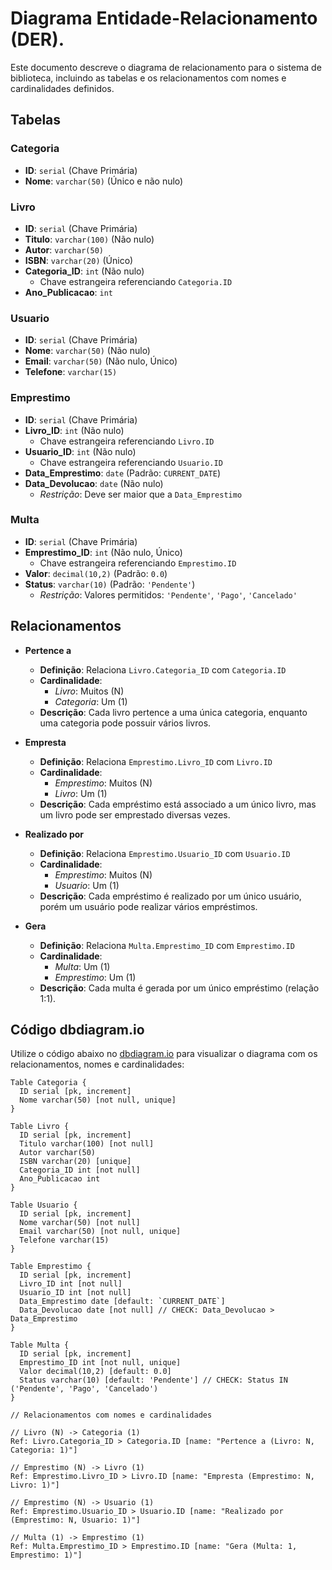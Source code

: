 # Diagrama Entidade-Relacionamento (DER).

Este documento descreve o diagrama de relacionamento para o sistema de biblioteca, incluindo as tabelas e os relacionamentos com nomes e cardinalidades definidos.

## Tabelas

### Categoria
- **ID**: `serial` (Chave Primária)
- **Nome**: `varchar(50)` (Único e não nulo)

### Livro
- **ID**: `serial` (Chave Primária)
- **Titulo**: `varchar(100)` (Não nulo)
- **Autor**: `varchar(50)`
- **ISBN**: `varchar(20)` (Único)
- **Categoria_ID**: `int` (Não nulo)  
  - Chave estrangeira referenciando `Categoria.ID`
- **Ano_Publicacao**: `int`

### Usuario
- **ID**: `serial` (Chave Primária)
- **Nome**: `varchar(50)` (Não nulo)
- **Email**: `varchar(50)` (Não nulo, Único)
- **Telefone**: `varchar(15)`

### Emprestimo
- **ID**: `serial` (Chave Primária)
- **Livro_ID**: `int` (Não nulo)  
  - Chave estrangeira referenciando `Livro.ID`
- **Usuario_ID**: `int` (Não nulo)  
  - Chave estrangeira referenciando `Usuario.ID`
- **Data_Emprestimo**: `date` (Padrão: `CURRENT_DATE`)
- **Data_Devolucao**: `date` (Não nulo)  
  - *Restrição*: Deve ser maior que a `Data_Emprestimo`

### Multa
- **ID**: `serial` (Chave Primária)
- **Emprestimo_ID**: `int` (Não nulo, Único)  
  - Chave estrangeira referenciando `Emprestimo.ID`
- **Valor**: `decimal(10,2)` (Padrão: `0.0`)
- **Status**: `varchar(10)` (Padrão: `'Pendente'`)  
  - *Restrição*: Valores permitidos: `'Pendente'`, `'Pago'`, `'Cancelado'`

## Relacionamentos

- **Pertence a**  
  - **Definição**: Relaciona `Livro.Categoria_ID` com `Categoria.ID`
  - **Cardinalidade**:  
    - *Livro*: Muitos (N)  
    - *Categoria*: Um (1)  
  - **Descrição**: Cada livro pertence a uma única categoria, enquanto uma categoria pode possuir vários livros.

- **Empresta**  
  - **Definição**: Relaciona `Emprestimo.Livro_ID` com `Livro.ID`
  - **Cardinalidade**:  
    - *Emprestimo*: Muitos (N)  
    - *Livro*: Um (1)  
  - **Descrição**: Cada empréstimo está associado a um único livro, mas um livro pode ser emprestado diversas vezes.

- **Realizado por**  
  - **Definição**: Relaciona `Emprestimo.Usuario_ID` com `Usuario.ID`
  - **Cardinalidade**:  
    - *Emprestimo*: Muitos (N)  
    - *Usuario*: Um (1)  
  - **Descrição**: Cada empréstimo é realizado por um único usuário, porém um usuário pode realizar vários empréstimos.

- **Gera**  
  - **Definição**: Relaciona `Multa.Emprestimo_ID` com `Emprestimo.ID`
  - **Cardinalidade**:  
    - *Multa*: Um (1)  
    - *Emprestimo*: Um (1)  
  - **Descrição**: Cada multa é gerada por um único empréstimo (relação 1:1).

## Código dbdiagram.io

Utilize o código abaixo no [dbdiagram.io](https://dbdiagram.io/) para visualizar o diagrama com os relacionamentos, nomes e cardinalidades:

```dbml
Table Categoria {
  ID serial [pk, increment]
  Nome varchar(50) [not null, unique]
}

Table Livro {
  ID serial [pk, increment]
  Titulo varchar(100) [not null]
  Autor varchar(50)
  ISBN varchar(20) [unique]
  Categoria_ID int [not null]
  Ano_Publicacao int
}

Table Usuario {
  ID serial [pk, increment]
  Nome varchar(50) [not null]
  Email varchar(50) [not null, unique]
  Telefone varchar(15)
}

Table Emprestimo {
  ID serial [pk, increment]
  Livro_ID int [not null]
  Usuario_ID int [not null]
  Data_Emprestimo date [default: `CURRENT_DATE`]
  Data_Devolucao date [not null] // CHECK: Data_Devolucao > Data_Emprestimo
}

Table Multa {
  ID serial [pk, increment]
  Emprestimo_ID int [not null, unique]
  Valor decimal(10,2) [default: 0.0]
  Status varchar(10) [default: 'Pendente'] // CHECK: Status IN ('Pendente', 'Pago', 'Cancelado')
}

// Relacionamentos com nomes e cardinalidades

// Livro (N) -> Categoria (1)
Ref: Livro.Categoria_ID > Categoria.ID [name: "Pertence a (Livro: N, Categoria: 1)"]

// Emprestimo (N) -> Livro (1)
Ref: Emprestimo.Livro_ID > Livro.ID [name: "Empresta (Emprestimo: N, Livro: 1)"]

// Emprestimo (N) -> Usuario (1)
Ref: Emprestimo.Usuario_ID > Usuario.ID [name: "Realizado por (Emprestimo: N, Usuario: 1)"]

// Multa (1) -> Emprestimo (1)
Ref: Multa.Emprestimo_ID > Emprestimo.ID [name: "Gera (Multa: 1, Emprestimo: 1)"]
